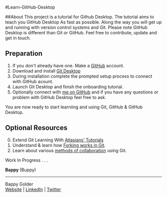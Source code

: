 <!--
GitHub Markdown System:
https://help.github.com/articles/markdown-basics/
https://guides.github.com/features/mastering-markdown/
-->

#Learn-GitHub-Desktop

##About
This project is a tutorial for Github Desktop. The tutorial aims to teach you GitHub Desktop As fast as possible. Along the way you will get up and running with version control systems and Git. Please note GitHub Desktop is different than Git or GitHub. Feel free to contribute, update and get in touch.

## Preparation
1. If you don't already have one. Make a [GitHub](https://github.com/) account. 
2. Download and install [Git Desktop](https://desktop.github.com/) 
3. During installation complete the prompted setup process to connect with GitHub acount. 
4. Launch Git Desktop and finish the onboarding tutorial.
5. Optionally connect with [me on GitHub](https://github.com/bappygolder) and if you have any questions or problem with GitHub Desktop feel free to ask.  

You are now ready to start learniing and using Git, GitHub & GitHub Desktop. 

## Optional Resources
0. Extend Git Learning With [Atlasians' Tutorials](https://www.atlassian.com/git/tutorials/)
1. Understand & learn how [Forking works in Git](https://guides.github.com/activities/forking/index.html). 
2. Learn about various [methods of collaboration](https://www.atlassian.com/git/tutorials/comparing-workflows/forking-workflow) using Git.


Work In Progress . . .

<strong> Bappy </strong> (Buppy)


--------------------
Bappy Golder <br/>
<a href="http://bappygolder.com/">Website</a>  |  <a href="https://github.com/bappygolder">LinkedIn</a> |  <a href="https://au.linkedin.com/in/bappygolder">Twitter</a>


